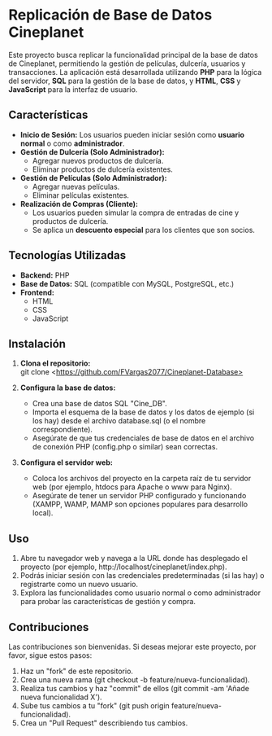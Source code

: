 # **Replicación de Base de Datos Cineplanet**

Este proyecto busca replicar la funcionalidad principal de la base de datos de Cineplanet, permitiendo la gestión de películas, dulcería, usuarios y transacciones. La aplicación está desarrollada utilizando **PHP** para la lógica del servidor, **SQL** para la gestión de la base de datos, y **HTML**, **CSS** y **JavaScript** para la interfaz de usuario.

## **Características**

- **Inicio de Sesión:** Los usuarios pueden iniciar sesión como **usuario normal** o como **administrador**.
- **Gestión de Dulcería (Solo Administrador):**
  - Agregar nuevos productos de dulcería.
  - Eliminar productos de dulcería existentes.
- **Gestión de Películas (Solo Administrador):**
  - Agregar nuevas películas.
  - Eliminar películas existentes.
- **Realización de Compras (Cliente):**
  - Los usuarios pueden simular la compra de entradas de cine y productos de dulcería.
  - Se aplica un **descuento especial** para los clientes que son socios.

## **Tecnologías Utilizadas**

- **Backend:** PHP
- **Base de Datos:** SQL (compatible con MySQL, PostgreSQL, etc.)
- **Frontend:**
  - HTML
  - CSS
  - JavaScript

## **Instalación**

1. **Clona el repositorio:**  
   git clone \<https://github.com/FVargas2077/Cineplanet-Database>

2. **Configura la base de datos:**
   - Crea una base de datos SQL "Cine_DB".
   - Importa el esquema de la base de datos y los datos de ejemplo (si los hay) desde el archivo database.sql (o el nombre correspondiente).
   - Asegúrate de que tus credenciales de base de datos en el archivo de conexión PHP (config.php o similar) sean correctas.
3. **Configura el servidor web:**
   - Coloca los archivos del proyecto en la carpeta raíz de tu servidor web (por ejemplo, htdocs para Apache o www para Nginx).
   - Asegúrate de tener un servidor PHP configurado y funcionando (XAMPP, WAMP, MAMP son opciones populares para desarrollo local).

## **Uso**

1. Abre tu navegador web y navega a la URL donde has desplegado el proyecto (por ejemplo, http://localhost/cineplanet/index.php).
2. Podrás iniciar sesión con las credenciales predeterminadas (si las hay) o registrarte como un nuevo usuario.
3. Explora las funcionalidades como usuario normal o como administrador para probar las características de gestión y compra.

## **Contribuciones**

Las contribuciones son bienvenidas. Si deseas mejorar este proyecto, por favor, sigue estos pasos:

1. Haz un "fork" de este repositorio.
2. Crea una nueva rama (git checkout \-b feature/nueva-funcionalidad).
3. Realiza tus cambios y haz "commit" de ellos (git commit \-am 'Añade nueva funcionalidad X').
4. Sube tus cambios a tu "fork" (git push origin feature/nueva-funcionalidad).
5. Crea un "Pull Request" describiendo tus cambios.
